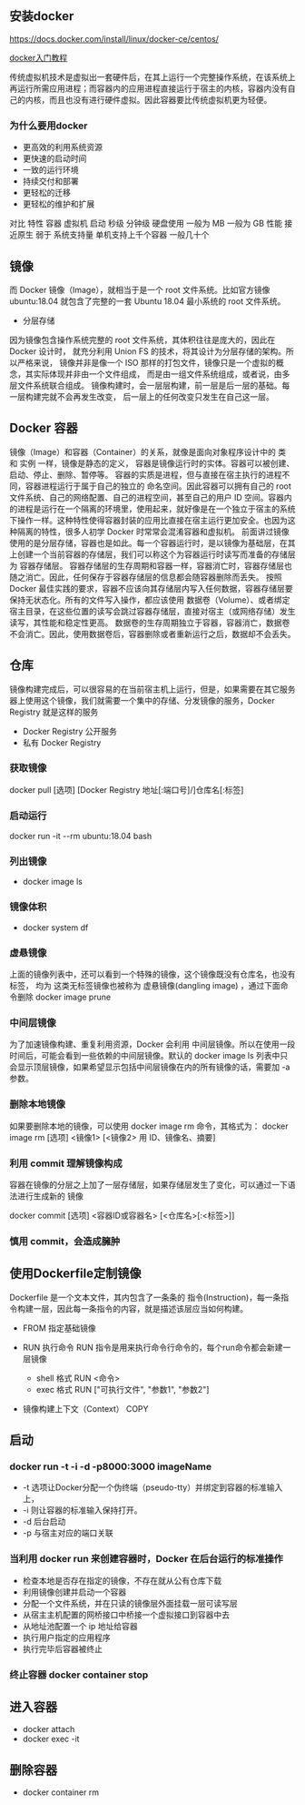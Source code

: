## 安装docker
https://docs.docker.com/install/linux/docker-ce/centos/

[docker入门教程](https://yeasy.gitbooks.io/docker_practice/introduction/what.html)


传统虚拟机技术是虚拟出一套硬件后，在其上运行一个完整操作系统，在该系统上再运行所需应用进程；而容器内的应用进程直接运行于宿主的内核，容器内没有自己的内核，而且也没有进行硬件虚拟。因此容器要比传统虚拟机更为轻便。

### 为什么要用docker
- 更高效的利用系统资源
- 更快速的启动时间
- 一致的运行环境
- 持续交付和部署
- 更轻松的迁移
- 更轻松的维护和扩展

对比
特性	    容器	             虚拟机
启动	    秒级	             分钟级
硬盘使用	一般为 MB	         一般为 GB
性能	    接近原生	          弱于
系统支持量	单机支持上千个容器   一般几十个

## 镜像 
而 Docker 镜像（Image），就相当于是一个 root 文件系统。比如官方镜像 ubuntu:18.04 就包含了完整的一套 Ubuntu 18.04 最小系统的 root 文件系统。

- 分层存储

因为镜像包含操作系统完整的 root 文件系统，其体积往往是庞大的，因此在 Docker 设计时，
就充分利用 Union FS 的技术，将其设计为分层存储的架构。所以严格来说，
镜像并非是像一个 ISO 那样的打包文件，镜像只是一个虚拟的概念，其实际体现并非由一个文件组成，
而是由一组文件系统组成，或者说，由多层文件系统联合组成。
镜像构建时，会一层层构建，前一层是后一层的基础。每一层构建完就不会再发生改变，
后一层上的任何改变只发生在自己这一层。

## Docker 容器 
镜像（Image）和容器（Container）的关系，就像是面向对象程序设计中的 类 和 实例 一样，镜像是静态的定义，
容器是镜像运行时的实体。容器可以被创建、启动、停止、删除、暂停等。
容器的实质是进程，但与直接在宿主执行的进程不同，容器进程运行于属于自己的独立的 命名空间。因此容器可以拥有自己的 root 文件系统、自己的网络配置、自己的进程空间，甚至自己的用户 ID 空间。容器内的进程是运行在一个隔离的环境里，使用起来，就好像是在一个独立于宿主的系统下操作一样。这种特性使得容器封装的应用比直接在宿主运行更加安全。也因为这种隔离的特性，很多人初学 Docker 时常常会混淆容器和虚拟机。
前面讲过镜像使用的是分层存储，容器也是如此。每一个容器运行时，是以镜像为基础层，在其上创建一个当前容器的存储层，我们可以称这个为容器运行时读写而准备的存储层为 容器存储层。
容器存储层的生存周期和容器一样，容器消亡时，容器存储层也随之消亡。因此，任何保存于容器存储层的信息都会随容器删除而丢失。
按照 Docker 最佳实践的要求，容器不应该向其存储层内写入任何数据，容器存储层要保持无状态化。所有的文件写入操作，都应该使用 数据卷（Volume）、或者绑定宿主目录，在这些位置的读写会跳过容器存储层，直接对宿主（或网络存储）发生读写，其性能和稳定性更高。
数据卷的生存周期独立于容器，容器消亡，数据卷不会消亡。因此，使用数据卷后，容器删除或者重新运行之后，数据却不会丢失。

## 仓库

镜像构建完成后，可以很容易的在当前宿主机上运行，但是，如果需要在其它服务器上使用这个镜像，我们就需要一个集中的存储、分发镜像的服务，Docker Registry 就是这样的服务

- Docker Registry 公开服务
- 私有 Docker Registry

### 获取镜像

docker pull [选项] [Docker Registry 地址[:端口号]/]仓库名[:标签]

### 启动运行

docker run -it --rm  ubuntu:18.04  bash

### 列出镜像
- docker image ls

### 镜像体积
- docker system df

### 虚悬镜像
上面的镜像列表中，还可以看到一个特殊的镜像，这个镜像既没有仓库名，也没有标签，
均为 <none>这类无标签镜像也被称为 虚悬镜像(dangling image) ，通过下面命令删除 docker image prune

### 中间层镜像

为了加速镜像构建、重复利用资源，Docker 会利用 中间层镜像。所以在使用一段时间后，可能会看到一些依赖的中间层镜像。默认的 docker image ls 列表中只会显示顶层镜像，如果希望显示包括中间层镜像在内的所有镜像的话，需要加 -a 参数。

### 删除本地镜像
如果要删除本地的镜像，可以使用 docker image rm 命令，其格式为： docker image rm [选项] <镜像1> [<镜像2> 用 ID、镜像名、摘要]


### 利用 commit 理解镜像构成
容器在镜像的分层之上加了一层存储层，如果存储层发生了变化，可以通过一下语法进行生成新的 镜像

docker commit [选项] <容器ID或容器名> [<仓库名>[:<标签>]]

### 慎用 commit，会造成臃肿

## 使用Dockerfile定制镜像
Dockerfile 是一个文本文件，其内包含了一条条的 指令(Instruction)，每一条指令构建一层，因此每一条指令的内容，就是描述该层应当如何构建。

- FROM 指定基础镜像
- RUN 执行命令  RUN 指令是用来执行命令行命令的，每个run命令都会新建一层镜像
  - shell 格式 RUN <命令>
  - exec 格式 RUN ["可执行文件", "参数1", "参数2"]

- 镜像构建上下文（Context） COPY 

## 启动
### docker run -t -i -d -p8000:3000 imageName   
- -t 选项让Docker分配一个伪终端（pseudo-tty）并绑定到容器的标准输入上， 
- -i 则让容器的标准输入保持打开。
- -d 后台启动
- -p 与宿主对应的端口关联

###  当利用 docker run 来创建容器时，Docker 在后台运行的标准操作
- 检查本地是否存在指定的镜像，不存在就从公有仓库下载
- 利用镜像创建并启动一个容器
- 分配一个文件系统，并在只读的镜像层外面挂载一层可读写层
- 从宿主主机配置的网桥接口中桥接一个虚拟接口到容器中去
- 从地址池配置一个 ip 地址给容器
- 执行用户指定的应用程序
- 执行完毕后容器被终止

### 终止容器  docker container stop


## 进入容器
- docker attach
- docker exec -it

## 删除容器
-  docker container rm  